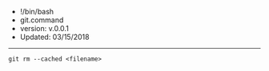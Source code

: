 - !/bin/bash
- git.command
- version: v.0.0.1
- Updated: 03/15/2018

---

```git
git rm --cached <filename>
```
